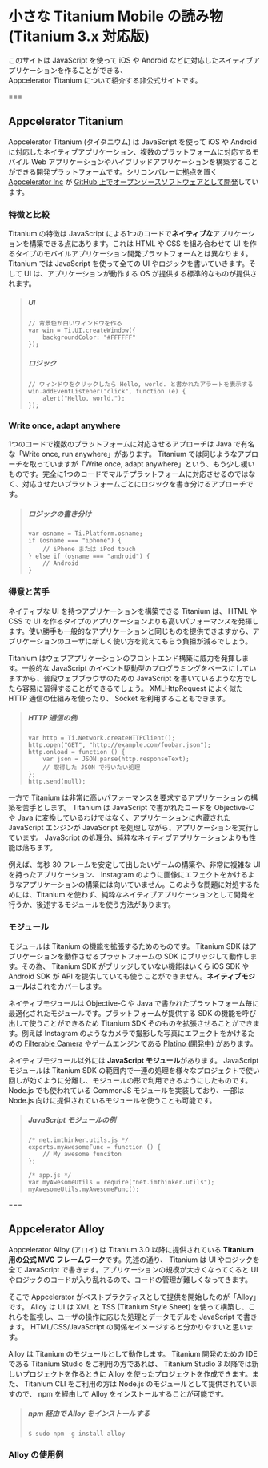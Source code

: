 # 小さな Titanium Mobile の読み物 (Titanium 3.x 対応版)

このサイトは JavaScript を使って iOS や Android などに対応したネイティブアプリケーションを作ることができる、  
Appcelerator Titanium について紹介する非公式サイトです。

===

## Appcelerator Titanium

Appcelerator Titanium (タイタニウム) は JavaScript を使って iOS や Android に対応したネイティブアプリケーション、複数のプラットフォームに対応するモバイル Web アプリケーションやハイブリッドアプリケーションを構築することができる開発プラットフォームです。シリコンバレーに拠点を置く [Appcelerator Inc](http://www.appcelerator.com/) が [GitHub 上でオープンソースソフトウェアとして開発](https://github.com/appcelerator/titanium_mobile)しています。

### 特徴と比較

Titanium の特徴は JavaScript による1つのコードで**ネイティブな**アプリケーションを構築できる点にあります。これは HTML や CSS を組み合わせて UI を作るタイプのモバイルアプリケーション開発プラットフォームとは異なります。 Titanium では JavaScript を使って全ての UI やロジックを書いていきます。そして UI は、アプリケーションが動作する OS が提供する標準的なものが提供されます。

> ##### UI
> ```
> // 背景色が白いウィンドウを作る
> var win = Ti.UI.createWindow({
>     backgroundColor: "#FFFFFF"
> });
> ```
> ##### ロジック
> ```
> // ウィンドウをクリックしたら Hello, world. と書かれたアラートを表示する
> win.addEventListener("click", function (e) {
>     alert("Hello, world.");
> });
> ```

### Write once, adapt anywhere

1つのコードで複数のプラットフォームに対応させるアプローチは Java で有名な「Write once, run anywhere」があります。 Titanium では同じようなアプローチを取っていますが「Write once, adapt anywhere」という、もう少し緩いものです。完全に1つのコードでマルチプラットフォームに対応させるのではなく、対応させたいプラットフォームごとにロジックを書き分けるアプローチです。

> ##### ロジックの書き分け
> ```
> var osname = Ti.Platform.osname;
> if (osname === "iphone") {
>     // iPhone または iPod touch
> } else if (osname === "android") {
>     // Android
> }
> ```

### 得意と苦手

ネイティブな UI を持つアプリケーションを構築できる Titanium は、 HTML や CSS で UI を作るタイプのアプリケーションよりも高いパフォーマンスを発揮します。使い勝手も一般的なアプリケーションと同じものを提供できますから、アプリケーションのユーザに新しく使い方を覚えてもらう負担が減るでしょう。

Titanium はウェブアプリケーションのフロントエンド構築に威力を発揮します。一般的な JavaScript のイベント駆動型のプログラミングをベースにしていますから、普段ウェブブラウザのための JavaScript を書いているような方でしたら容易に習得することができるでしょう。 XMLHttpRequest によく似た HTTP 通信の仕組みを使ったり、 Socket を利用することもできます。

> ##### HTTP 通信の例
> ```
> var http = Ti.Network.createHTTPClient();
> http.open("GET", "http://example.com/foobar.json");
> http.onload = function () {
>     var json = JSON.parse(http.responseText);
>     // 取得した JSON で行いたい処理
> };
> http.send(null);
> ```

一方で Titanium は非常に高いパフォーマンスを要求するアプリケーションの構築を苦手とします。 Titanium は JavaScript で書かれたコードを Objective-C や Java に変換しているわけではなく、アプリケーションに内蔵された JavaScript エンジンが JavaScript を処理しながら、アプリケーションを実行しています。 JavaScript の処理分、純粋なネイティブアプリケーションよりも性能は落ちます。

例えば、毎秒 30 フレームを安定して出したいゲームの構築や、非常に複雑な UI を持ったアプリケーション、 Instagram のように画像にエフェクトをかけるようなアプリケーションの構築には向いていません。このような問題に対処するためには、Titanium を使わず、純粋なネイティブアプリケーションとして開発を行うか、後述するモジュールを使う方法があります。

### モジュール

モジュールは Titanium の機能を拡張するためのものです。 Titanium SDK はアプリケーションを動作させるプラットフォームの SDK にブリッジして動作します。その為、 Titanium SDK がブリッジしていない機能はいくら iOS SDK や Android SDK が API を提供していても使うことができません。**ネイティブモジュール**はこれをカバーします。

ネイティブモジュールは Objective-C や Java で書かれたプラットフォーム毎に最適化されたモジュールです。プラットフォームが提供する SDK の機能を呼び出して使うことができるため Titanium SDK そのものを拡張させることができます。例えば Instagram のようなカメラで撮影した写真にエフェクトをかけるための [Filterable Camera](https://marketplace.appcelerator.com/apps/1192?1653978732) やゲームエンジンである [Platino (開発中)](http://lanica.co/about/platino/) があります。

ネイティブモジュール以外には **JavaScript モジュール**があります。 JavaScript モジュールは Titanium SDK の範囲内で一連の処理を様々なプロジェクトで使い回しが効くように分離し、モジュールの形で利用できるようにしたものです。 Node.js でも使われている CommonJS モジュールを実装しており、一部は Node.js 向けに提供されているモジュールを使うことも可能です。

> ##### JavaScript モジュールの例
> ```
> /* net.imthinker.utils.js */
> exports.myAwesomeFunc = function () {
>     // My awesome funciton
> };
> 
> /* app.js */
> var myAwesomeUtils = require("net.imthinker.utils");
> myAwesomeUtils.myAwesomeFunc();
> ```

===

## Appcelerator Alloy

Appcelerator Alloy (アロイ) は Titanium 3.0 以降に提供されている **Titanium 用の公式 MVC フレームワーク**です。先述の通り、 Titanium は UI やロジックを全て JavaScript で書きます。アプリケーションの規模が大きくなってくると UI やロジックのコードが入り乱れるので、コードの管理が難しくなってきます。

そこで Appcelerator がベストプラクティスとして提供を開始したのが「Alloy」です。 Alloy は UI は XML と TSS (Titanium Style Sheet) を使って構築し、これらを監視し、ユーザの操作に応じた処理とデータモデルを JavaScript で書きます。 HTML/CSS/JavaScript の関係をイメージすると分かりやすいと思います。

Alloy は Titanium のモジュールとして動作します。 Titanium 開発のための IDE である Titanium Studio をご利用の方であれば、 Titanium Studio 3 以降では新しいプロジェクトを作るときに Alloy を使ったプロジェクトを作成できます。また、 Titanium CLI をご利用の方は Node.js のモジュールとして提供されていますので、 npm を経由して Alloy をインストールすることが可能です。

> ##### npm 経由で Alloy をインストールする
> ```
> $ sudo npm -g install alloy
> ```

### Alloy の使用例

